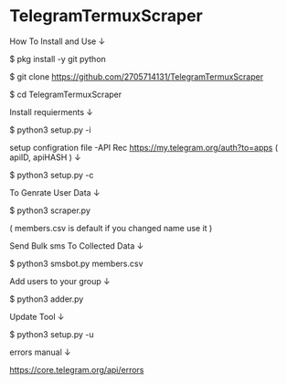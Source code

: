 # TelegramTermuxScraper
How To Install and Use ↓

$ pkg install -y git python

$ git clone https://github.com/2705714131/TelegramTermuxScraper

$ cd TelegramTermuxScraper

Install requierments ↓

$ python3 setup.py -i

setup configration file -API Rec
https://my.telegram.org/auth?to=apps
 ( apiID, apiHASH ) ↓

$ python3 setup.py -c

To Genrate User Data ↓

$ python3 scraper.py

( members.csv is default if you changed name use it )

Send Bulk sms To Collected Data ↓

$ python3 smsbot.py members.csv

Add users to your group ↓

$ python3 adder.py

Update Tool ↓

$ python3 setup.py -u

errors manual ↓

https://core.telegram.org/api/errors

